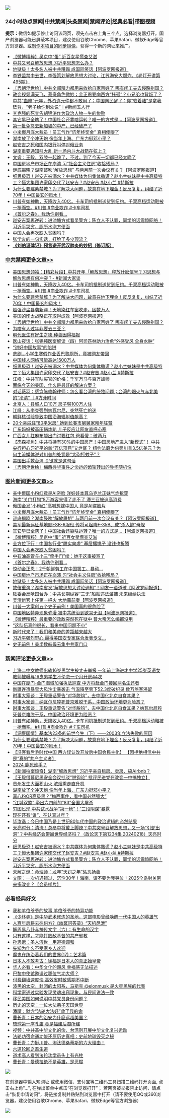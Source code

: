 ![](https://raw.githubusercontent.com/jsvpn/jsproxy/dev/64photo/fqnews-qr.jpg)

<div id="tt">
<h3>24小时热点禁闻|<a href="#%E4%B8%AD%E5%85%B1%E7%A6%81%E9%97%BB%E6%9B%B4%E5%A4%9A%E6%96%87%E7%AB%A0">中共禁闻</a>|<a href="#%E5%9B%BE%E7%89%87%E6%96%B0%E9%97%BB%E6%9B%B4%E5%A4%9A%E6%96%87%E7%AB%A0">头条禁闻</a>|<a href="#%E6%96%B0%E9%97%BB%E8%AF%84%E8%AE%BA%E6%9B%B4%E5%A4%9A%E6%96%87%E7%AB%A0">禁闻评论|<a href="#%E5%BF%85%E7%9C%8B%E7%BB%8F%E5%85%B8%E5%A5%BD%E6%96%87">经典必看</a>|<a href="https://fanb1.xyz/3" target="_blank">带图视频</a></h3>
<div><b>提示：</b>微信如提示停止访问该网页，须先点击右上角三个点，选择浏览器打开。国产浏览器可能已屏蔽本项目，建议使用谷歌Chrome、苹果Safari、微软Edge等官方浏览器。或<a href="%E5%88%B6%E4%BD%9Cgit%E7%A6%81%E9%97%BB%E9%95%9C%E5%83%8F.md">制作本项目的同步镜像</a>，获得一个新的网址来推广。</div>
<ul>

<li><a href="/topimagenews/20240219/2002806.md">【微博精粹】吴京中“蛋” 近百女星慌查艾滋</a></li>
<li><a href="/headline/20240219/2002693.md">中共又号召解放思想 习近平思想怎么办？</a></li>
<li><a href="/topimagenews/20240219/2002695.md">地狱级！太多名人被中共糟蹋 成国际笑话【阿波罗网报道】</a></li>
<li><a href="/sohnews/20240219/2002857.md">李铁监禁中去世，李强策划解放思想大讨论，江苏海安大爆炸。《老灯开讲第495期》</a></li>
<li><a href="/cbnews/20240219/2002795.md">〖兲朝浮世绘〗中共全部精力都用来收拾自家百姓了 哪有闲工夫去侵略别国？</a></li>
<li><a href="/sohnews/20240219/2002709.md">政变视频满天飞，蔡奇角色微妙；金正恩要向西方“托孤”？小兄弟也背叛了？中共“血崩”元年，外资连元件都不敢用了；中国网民醒了：你“软着陆”是拿我垫背，“老子给你到处说”｜#新闻五人行</a></li>
<li><a href="/baitai/20240219/2002840.md">李克强的死宣告胡锦涛作为政治人物一生的惨败</a></li>
<li><a href="/topimagenews/20240219/2002807.md">其它早已全瞎了！中国社会还靠啥运转？唯一的方式是…【阿波罗网报道】</a></li>
<li><a href="/worldnews/20240219/2002878.md">第一批免签去新加坡的中产，已经破产了</a></li>
<li><a href="/topimagenews/20240219/2002876.md">小米爆月底大裁员！员工气炸“坑年终奖金” 真相傻眼了</a></li>
<li><a href="/comments/20240219/2002796.md">湖南放了个冲天炮 像当年上海、广东力挺邓小平？</a></li>
<li><a href="/baitai/20240219/2002721.md">赵安吉之死和国内银行叫停对俄业务</a></li>
<li><a href="/baitai/20240219/2002938.md">湖南重要通知引大乱 新一场内斗大战箭在弦上？</a></li>
<li><a href="/sohnews/20240219/2002904.md">文睿：王毅，双膝一起跪了，不过，到了今天一切都已经太晚了</a></li>
<li><a href="/topimagenews/20240219/2002726.md">中国房地产市场正在崩溃 习“社会主义住房”收拾残局？</a></li>
<li><a href="/topimagenews/20240219/2002871.md">谜底揭晓？湖南鼓吹“解放思想” 与两月前一次会议有关？【阿波罗网报道】</a></li>
<li><a href="/comments/20240219/2002725.md">细思极恐！赵安吉被溺水？中共媒体为何集体撒谎？赵小兰妹妹是中共高级特工？恒大集团许家印交代了赵安吉？#赵安吉 #赵小兰 #特斯拉</a></li>
<li><a href="/comments/20240219/2002916.md">为什么要建紫禁城？为了解决大问题，故意在地下埋金！反反复复，纠结了近70年！中国最玄的风水！</a></li>
<li><a href="/comments/20240219/2002931.md">川普有如神助，天降收入40亿。卡车司机抵制送货到纽约。千双高档运动鞋被一抢而空。#川普 #商业欺诈 #卡车司机</a></li>
<li><a href="/topimagenews/20240219/2002736.md">《首尔之春》，我劝你别看…</a></li>
<li><a href="/comments/20240219/2002724.md">赵安吉案再逆转：进池塘方式看呆警方；陈立人不认罪，同学的话震惊网络！习近平哭穷，厕所水泡方便面</a></li>
<li><a href="/topimagenews/20240219/2002770.md">中国人会再次跌入贫困吗？</a></li>
<li><a href="/yule/20240219/2002716.md">张学友的一句实话，打脸了多少顶流？</a></li>
<li><b><a href="/comments/20200207/1272816.md" target="_blank">《刘伯温碑记》预言避开武汉肺炎的妙招（修订版）</a></b></li>
</ul>
</div>

<div class="catlist">
<h3><a href="/cbnews/" target="_blank">中共禁闻</a><span><a href="/cbnews/" target="_blank" rel="nofollow">更多文章>></a></span></h3>
<ul>
<li><a href="/cbnews/20240220/2003055.md" target="_blank">美国思想领袖：【精彩片段】中共开年「解放思想」释放什麽信号？习思想与解放思想有何冲突？- #新闻大家谈</a></li>
<li><a href="/comments/20240219/2002931.md" target="_blank">川普有如神助，天降收入40亿。卡车司机抵制送货到纽约。千双高档运动鞋被一抢而空。#川普 #商业欺诈 #卡车司机</a></li>
<li><a href="/comments/20240219/2002916.md" target="_blank">为什么要建紫禁城？为了解决大问题，故意在地下埋金！反反复复，纠结了近70年！中国最玄的风水！</a></li>
<li><a href="/cbnews/20240219/2002841.md" target="_blank">超强沙尘暴袭新疆！天地染红车窗吹走，困数万人</a></li>
<li><a href="/cbnews/20240219/2002835.md" target="_blank">美国的印太战略正在取得成效【阿波罗网报道】</a></li>
<li><a href="/cbnews/20240219/2002795.md" target="_blank">〖兲朝浮世绘〗中共全部精力都用来收拾自家百姓了 哪有闲工夫去侵略别国？</a></li>
<li><a href="/cbnews/20240219/2002773.md" target="_blank">为啥有人过年非要去三亚？</a></li>
<li><a href="/cbnews/20240219/2002568.md" target="_blank">明代医生有好生之德 种善因得福报</a></li>
<li><a href="/cbnews/20240219/2002569.md" target="_blank">医山夜话：张锡纯医案解读（四）阿司匹林助力治愈“外感受风 全身水肿”</a></li>
<li><a href="/cbnews/20240219/2002738.md" target="_blank">“讲好中国故事”的陷阱</a></li>
<li><a href="/cbnews/20240219/2002737.md" target="_blank">悲剧…小学生寒假作业丢巴黎厕所，竟被网友带回</a></li>
<li><a href="/cbnews/20240219/2002727.md" target="_blank">中国线人网络可能高达1500万人</a></li>
<li><a href="/comments/20240219/2002725.md" target="_blank">细思极恐！赵安吉被溺水？中共媒体为何集体撒谎？赵小兰妹妹是中共高级特工？恒大集团许家印交代了赵安吉？#赵安吉 #赵小兰 #特斯拉</a></li>
<li><a href="/cbnews/20240219/2002706.md" target="_blank">江峰：中共军队买官的价格：千军万马与百万雄师</a></li>
<li><a href="/comments/20240219/2002691.md" target="_blank">面临今天的美国，什么是最好的解决方案？</a></li>
<li><a href="/comments/20240219/2002690.md" target="_blank">对话薇羽：感念陈俊翰律师；怎么看台湾的统独问题；台湾的烟火气与北美的“冷清” ｜#方菲时间</a></li>
<li><a href="/cbnews/20240219/2002632.md" target="_blank">北京人：县城人口10万 房子够100万人住</a></li>
<li><a href="/cbnews/20240218/2002626.md" target="_blank">江峰：从李克强到纳瓦尔尼，突然死亡的迷</a></li>
<li><a href="/cbnews/20240218/2002528.md" target="_blank">朝鲜核试验导致中国沿海辐射值飙高？</a></li>
<li><a href="/cbnews/20240218/2002486.md" target="_blank">20个亲戚住“80平米房” 她到长春市舅舅家拜年狂赞</a></li>
<li><a href="/cbnews/20240218/2002485.md" target="_blank">广东妈妈被高压锅炸趴 儿子反应让网友直呼心寒</a></li>
<li><a href="/cbnews/20240218/2002465.md" target="_blank">广西女儿扛麻布袋出门讨要红包 爸看傻：破两万</a></li>
<li><a href="/comments/20240218/2002464.md" target="_blank">【杰森视角】中共将持有30%的中国房产！中国房地产进入“新模式”！ 中共央行担心习近平的新“万亿项目”又烂尾？ 纽约法庭为何罚川普3.5亿美元？为何主流媒体说对川普的处罚是“大砲打蚊子”？</a></li>
<li><a href="/cbnews/20240218/2002446.md" target="_blank">美国出手救台湾 关键就是这句话</a></li>
<li><a href="/cbnews/20240218/2002441.md" target="_blank">〖兲朝浮世绘〗梅西辱华事件之命运的齿轮转出的辱华随机性</a></li>

</ul>
</div>
<div class="catlist">
<h3><a href="/topimagenews/" target="_blank">图片新闻</a><span><a href="/topimagenews/" target="_blank" rel="nofollow">更多文章>></a></span></h3>
<ul>
<li><a href="/topimagenews/20240220/2003031.md" target="_blank">亲中俄国小粉红竟是AI盗脸 洋娃娃本尊乌克兰正妹气炸拆穿</a></li>
<li><a href="/topimagenews/20240220/2003030.md" target="_blank">海南“关门打狗”8万游客来得了走不了 滞三亚被迫高消费</a></li>
<li><a href="/topimagenews/20240219/2002979.md" target="_blank">俄国金发“小粉红”高喊想嫁中国人 竟是AI盗脸片</a></li>
<li><a href="/topimagenews/20240219/2002876.md" target="_blank">小米爆月底大裁员！员工气炸“坑年终奖金” 真相傻眼了</a></li>
<li><a href="/topimagenews/20240219/2002871.md" target="_blank">谜底揭晓？湖南鼓吹“解放思想” 与两月前一次会议有关？【阿波罗网报道】</a></li>
<li><a href="/topimagenews/20240219/2002864.md" target="_blank">美军最新远征基地舰ESB-6服役 传将可起降F-35B、成“杀人鲸”母舰</a></li>
<li><a href="/topimagenews/20240219/2002807.md" target="_blank">其它早已全瞎了！中国社会还靠啥运转？唯一的方式是…【阿波罗网报道】</a></li>
<li><a href="/topimagenews/20240219/2002806.md" target="_blank">【微博精粹】吴京中“蛋” 近百女星慌查艾滋</a></li>
<li><a href="/topimagenews/20240219/2002771.md" target="_blank">全方位下行！中国各行业“脱实向虚” 基层撂挑子 没钱也折腾</a></li>
<li><a href="/topimagenews/20240219/2002770.md" target="_blank">中国人会再次跌入贫困吗？</a></li>
<li><a href="/topimagenews/20240219/2002769.md" target="_blank">中石油高管与小三“牵手门”续：她干这事被骂了</a></li>
<li><a href="/topimagenews/20240219/2002736.md" target="_blank">《首尔之春》，我劝你别看…</a></li>
<li><a href="/topimagenews/20240219/2002735.md" target="_blank">惊动金正恩！2千朝鲜劳工在中国罢工、暴动…</a></li>
<li><a href="/topimagenews/20240219/2002726.md" target="_blank">中国房地产市场正在崩溃 习“社会主义住房”收拾残局？</a></li>
<li><a href="/topimagenews/20240219/2002695.md" target="_blank">地狱级！太多名人被中共糟蹋 成国际笑话【阿波罗网报道】</a></li>
<li><a href="/topimagenews/20240218/2002627.md" target="_blank">故伎重演？湖南省发“解放思想大讨论通知”！网友一语道破【阿波罗网报道】</a></li>
<li><a href="/topimagenews/20240218/2002549.md" target="_blank">陆委会反呛国台办：中共长期纵容“三无”船舶违法滥捕 未来继续执法</a></li>
<li><a href="/topimagenews/20240218/2002494.md" target="_blank">吴清新官上任第一把火 大地震前奏【阿波罗网报道】</a></li>
<li><a href="/topimagenews/20240218/2002493.md" target="_blank">川普一大案创五个史无前例！美国真的很危险了</a></li>
<li><a href="/topimagenews/20240218/2002490.md" target="_blank">中国地区特异现象弥漫 被中共统治到欲哭无泪【阿波罗网报道】</a></li>
<li><a href="/topimagenews/20240218/2002484.md" target="_blank">【微博精粹】最重要的政敌突然死在狱中 普大帝怎么编都没用</a></li>
<li><a href="/topimagenews/20240218/2002445.md" target="_blank">“这队伍真的很长，看来中国问题不小”</a></li>
<li><a href="/topimagenews/20240218/2002398.md" target="_blank">新时代来了！我们和美帝的差距越来越大</a></li>
<li><a href="/topimagenews/20240218/2002397.md" target="_blank">习近平强烈野心 逼得美国安专家联合发表专文…</a></li>
<li><a href="/topimagenews/20240218/2002379.md" target="_blank">史无前例！美半数航母云集中共家门口</a></li>

</ul>
</div>
<div class="catlist">
<h3><a href="/comments/" target="_blank">新闻评论</a><span><a href="/comments/" target="_blank" rel="nofollow">更多文章>></a></span></h3>
<ul>
<li><a href="/comments/20240220/2003022.md" target="_blank">上海二中女教师出轨16岁男学生被丈夫举报 一年前上海进才中学25岁英语女教师被曝与16岁男学生不伦恋一个月开房44次</a></li>
<li><a href="/comments/20240219/2002987.md" target="_blank">中国在厦门-金门海域加强执法巡查 中方将赴金门接回两名生还者</a></li>
<li><a href="/comments/20240219/2002969.md" target="_blank">新疆连遭暴雪大风沙尘暴袭击 气温降至零下52.3度破纪录 数万旅客滞留</a></li>
<li><a href="/comments/20240219/2002964.md" target="_blank">时事大家谈：王毅重话警告“对华脱钩”，去中国化北京自食其果？</a></li>
<li><a href="/comments/20240219/2002963.md" target="_blank">时事大家谈：纳瓦尔尼猝死普京难脱干系，中国政治环境更为险恶？</a></li>
<li><a href="/comments/20240219/2002962.md" target="_blank">时事大家谈：王毅重话警告“对华脱钩”，去中国化北京自食其果？纳瓦尔尼猝死普京难脱干系，中国政治环境更为险恶？</a></li>
<li><a href="/comments/20240219/2002931.md" target="_blank">川普有如神助，天降收入40亿。卡车司机抵制送货到纽约。千双高档运动鞋被一抢而空。#川普 #商业欺诈 #卡车司机</a></li>
<li><a href="/comments/20240219/2002925.md" target="_blank">【洞察国情】基本法23条的前世今生（下）——2003年立法失败的原因</a></li>
<li><a href="/comments/20240219/2002916.md" target="_blank">为什么要建紫禁城？为了解决大问题，故意在地下埋金！反反复复，纠结了近70年！中国最玄的风水！</a></li>
<li><a href="/comments/20240219/2002915.md" target="_blank">【冯客看后毛时代中国 西方误认改开放后中国会民主化】 【因拒绝相信中共是“真的”共产主义者】</a></li>
<li><a href="/comments/20240219/2002911.md" target="_blank">2024 鹿死谁手？</a></li>
<li><a href="/comments/20240219/2002910.md" target="_blank">【新闻拍案惊奇】湖南“解放思想” 习近平亲自租房、卖房、搞Airbnb？</a></li>
<li><a href="/comments/20240219/2002909.md" target="_blank">【王毅借慕尼黑安全会议批驳“脱钩论” 批评民进党在改变一中搞独立】</a></li>
<li><a href="/comments/20240219/2002892.md" target="_blank">贵州发生大面积山火 浓烟熏走直升机</a></li>
<li><a href="/comments/20240219/2002796.md" target="_blank">湖南放了个冲天炮 像当年上海、广东力挺邓小平？</a></li>
<li><a href="/comments/20240219/2002784.md" target="_blank">真心粉OR高级黑？“梅西事件，看中国必然强大”</a></li>
<li><a href="/comments/20240219/2002783.md" target="_blank">“江城双煞” 牵出六四前的“83”全国大屠杀</a></li>
<li><a href="/comments/20240219/2002782.md" target="_blank">穷图匕现 中共试水战争“第一枪”！“三段阴谋”暴露</a></li>
<li><a href="/comments/20240219/2002781.md" target="_blank">现在还有“谁”、在认真过年？</a></li>
<li><a href="/comments/20240219/2002780.md" target="_blank">毕汝谐：今日中国乃是上世纪80年代中国的政治逻辑的必然结果</a></li>
<li><a href="/comments/20240219/2002767.md" target="_blank">天亮时分：清洗！总参中将戴上脚镣？中共突号召解放思想，又一场“引蛇出洞”？中共经济会带崩世界经济吗？（政论天下第1234集 20240218）天亮时分</a></li>
<li><a href="/comments/20240219/2002725.md" target="_blank">细思极恐！赵安吉被溺水？中共媒体为何集体撒谎？赵小兰妹妹是中共高级特工？恒大集团许家印交代了赵安吉？#赵安吉 #赵小兰 #特斯拉</a></li>
<li><a href="/comments/20240219/2002724.md" target="_blank">赵安吉案再逆转：进池塘方式看呆警方；陈立人不认罪，同学的话震惊网络！习近平哭穷，厕所水泡方便面</a></li>
<li><a href="/comments/20240219/2002710.md" target="_blank">未解之谜：命理师：龙年“天罚之年”惩恶扬善</a></li>
<li><a href="/comments/20240219/2002707.md" target="_blank">文昭：一次机遇错过，沉沦30年！海南，请不要为我哭泣！2025全岛封关带来多改变？【会员样片】</a></li>

</ul>
</div>

<div class="catlist">
<h3>必看经典好文</h3>
<ul>
<li><a href="/tculture/20200917/1398046.md" target="_blank">我和羊倌爷爷的故事 羊倌爷爷的特异功能</a></li>
<li><a href="/comments/20201013/1412612.md" target="_blank">《少林寺》是中华武术修炼的圣地，这部电影曾经唤醒一代中国人的英雄气</a></li>
<li><a href="/comments/20210228/1495257.md" target="_blank">人百年后将去往何方?《幽冥问答录》“天机尽泄”</a></li>
<li><a href="/tculture/20170925/832035.md" target="_blank">解周易八卦与神传文字（六）：有生命的汉字</a></li>
<li><a href="/comments/20220127/1684835.md" target="_blank">只有这样，才能打败敌基督的共产邪教</a></li>
<li><a href="/comments/20210216/1488350.md" target="_blank">孙思邈：圣人济世　用道德调和</a></li>
<li><a href="/comments/20200620/1346848.md" target="_blank">先知为什么不受家乡人欢迎</a></li>
<li><a href="/topimagenews/20180620/960677.md" target="_blank">魔鬼在统治着我们的世界(17)：艺术篇</a></li>
<li><a href="/sohnews/20160609/543313.md" target="_blank">日本人不敢考古：徐福是日本人的真正始皇帝</a></li>
<li><a href="/comments/20220220/1694796.md" target="_blank">华人必看：中华文化的飓风 幸福感无法描述</a></li>
<li><a href="/comments/20210728/1595695.md" target="_blank">巴黎中使馆邀请过哪位气功大师？</a></li>
<li><a href="/comments/20210630/1485911.md" target="_blank">付费翻墙速度快 高效省时敏感期不中断</a></li>
<li><a href="/cbnews/20211017/1639766.md" target="_blank">漆黑的太空，封闭的太阳系，马斯克 @elonmusk 是火星民族的代表</a></li>
<li><a href="/comments/20200921/1400587.md" target="_blank">科学家通过实验发现灵魂出窍现象，与民间说法一致</a></li>
<li><a href="/comments/20220819/1773759.md" target="_blank">移民美国如何说明中共党员身份问题？</a></li>
<li><a href="/tculture/20121025/73067.md" target="_blank">历史的天空：一位大法弟子天国世界</a></li>
<li><a href="/comments/20210312/1502968.md" target="_blank">潘晴：默念“法轮大法好”救了我的命</a></li>
<li><a href="/taiwannews/20221015/1797413.md" target="_blank">曹长青：日本的治安为什麽远超美国？</a></li>
<li><a href="/bannedvideo/20220418/1720873.md" target="_blank">琉球第一座孔庙 竟是福建后裔所建</a></li>
<li><a href="/comments/20220119/1681422.md" target="_blank">视频：中共革中华文化的命，台湾则开展中华文化复兴运动</a></li>
<li><a href="/tculture/20121025/73069.md" target="_blank">法轮功宿命通功能还原历史真相：史前地球毁灭之秘</a></li>
<li><a href="/comments/20230601/1891432.md" target="_blank">曹长青：力挺川普、淘汰德桑蒂斯的六大理由！</a></li>
<li><a href="/comments/20231213/1973586.md" target="_blank">六道轮回之畜生道</a></li>
<li><a href="/comments/20200227/1284657.md" target="_blank">道术高人看到法轮功学员头上有光柱</a></li>
<li><a href="/comments/20220727/1763613.md" target="_blank">曹长青：曼德拉绝不是英雄，是恶棍</a></li>

</ul>
</div>

![](https://raw.githubusercontent.com/jsvpn/jsproxy/dev/64photo/fqnews-qr.jpg)

在浏览器中输入短网址 或使用微信、支付宝等二维码工具扫描二维码打开页面, 点击右上角"...", 在弹出菜单中点击“在浏览器打开”； 若网页被举报禁止访问，请点击“恢复申请访问”，将链接复制并粘贴到浏览器中打开（请不要使用QQ或360浏览器，建议使用谷歌Chrome、苹果Safari、微软Edge等官方浏览器）

![](https://raw.githubusercontent.com/jsvpn/jsproxy/dev/64photo/wx.jpg)